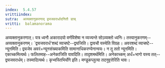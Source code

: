```yaml
---
index:  5.4.57
vrittiindex: 
sutra:  अव्यक्तानुकरणाद् द्व्यजवरार्धादनितौ डाच्
vritti:  balamanorama 
---
```


अव्यक्तानुकरणात्। यत्र ध्वनौ अकारादयो वर्णविशेषा न व्यज्यन्ते सोऽव्यक्तो ध्वनिः। तस्यानुकरणम्--अव्यक्तानुकरणम्। `द्व्यजवरार्ध'शब्दं व्याचष्टे--द्व्यजिति। द्वावचौ यस्येति विग्रहः। अवरशब्दं व्याचष्टे--न्यूनमिति। द्व्यजेव अवरं=न्यूनसंख्याकमिति सामानाधिकरण्येनान्वयः। न तु ततो न्यूनमिति। एकाच्कमित्यर्थः। फलितमाह--अनेकाजिति यावदिति। तादृशमर्थमिति। अनेकाच्कम् अर्धं=भागो यस्य तत्--द्व्यजवरार्धम्। तस्मादित्यर्थः। कृभ्वस्तिभिर्योगे इति। मण्डूकप्लुत्या तदनुवृत्तेरिति भावः। 

